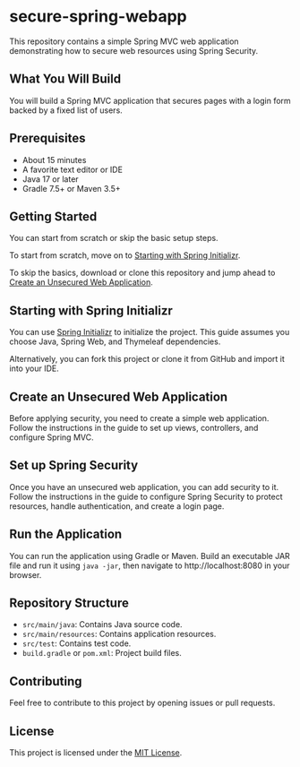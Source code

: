 # secure-spring-webapp

This repository contains a simple Spring MVC web application demonstrating how to secure web resources using Spring Security.

## What You Will Build

You will build a Spring MVC application that secures pages with a login form backed by a fixed list of users.

## Prerequisites

- About 15 minutes
- A favorite text editor or IDE
- Java 17 or later
- Gradle 7.5+ or Maven 3.5+

## Getting Started

You can start from scratch or skip the basic setup steps. 

To start from scratch, move on to [Starting with Spring Initializr](#starting-with-spring-initializr).

To skip the basics, download or clone this repository and jump ahead to [Create an Unsecured Web Application](#create-an-unsecured-web-application).

## Starting with Spring Initializr

You can use [Spring Initializr](https://start.spring.io) to initialize the project. This guide assumes you choose Java, Spring Web, and Thymeleaf dependencies.

Alternatively, you can fork this project or clone it from GitHub and import it into your IDE.

## Create an Unsecured Web Application

Before applying security, you need to create a simple web application. Follow the instructions in the guide to set up views, controllers, and configure Spring MVC.

## Set up Spring Security

Once you have an unsecured web application, you can add security to it. Follow the instructions in the guide to configure Spring Security to protect resources, handle authentication, and create a login page.

## Run the Application

You can run the application using Gradle or Maven. Build an executable JAR file and run it using `java -jar`, then navigate to http://localhost:8080 in your browser.

## Repository Structure

- `src/main/java`: Contains Java source code.
- `src/main/resources`: Contains application resources.
- `src/test`: Contains test code.
- `build.gradle` or `pom.xml`: Project build files.

## Contributing

Feel free to contribute to this project by opening issues or pull requests.

## License

This project is licensed under the [MIT License](LICENSE).
